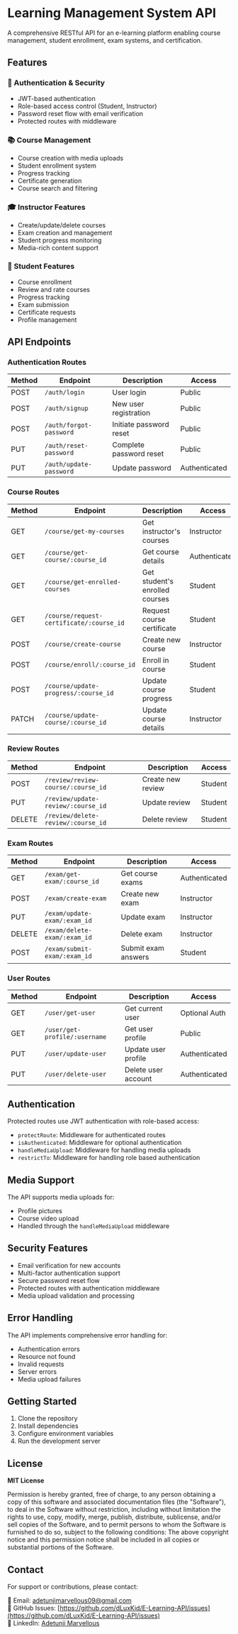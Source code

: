 # Learning Management System API

A comprehensive RESTful API for an e-learning platform enabling course management, student enrollment, exam systems, and certification.

## Features

### 🔐 Authentication & Security
- JWT-based authentication
- Role-based access control (Student, Instructor)
- Password reset flow with email verification
- Protected routes with middleware

### 📚 Course Management
- Course creation with media uploads
- Student enrollment system
- Progress tracking
- Certificate generation
- Course search and filtering

### 🎓 Instructor Features
- Create/update/delete courses
- Exam creation and management
- Student progress monitoring
- Media-rich content support

### 📝 Student Features
- Course enrollment
- Review and rate courses
- Progress tracking
- Exam submission
- Certificate requests
- Profile management

## API Endpoints

### Authentication Routes
| Method | Endpoint                | Description                      | Access       |
|--------|-------------------------|----------------------------------|--------------|
| POST   | `/auth/login`           | User login                       | Public       |
| POST   | `/auth/signup`          | New user registration            | Public       |
| POST   | `/auth/forgot-password` | Initiate password reset          | Public       |
| PUT    | `/auth/reset-password`  | Complete password reset          | Public       |
| PUT    | `/auth/update-password` | Update password                  | Authenticated|

### Course Routes
| Method | Endpoint                                 | Description                      | Access              |
|--------|------------------------------------------|----------------------------------|---------------------|
| GET    | `/course/get-my-courses`                 | Get instructor's courses         | Instructor          |
| GET    | `/course/get-course/:course_id`          | Get course details               | Authenticated       |
| GET    | `/course/get-enrolled-courses`           | Get student's enrolled courses   | Student             |
| GET    | `/course/request-certificate/:course_id` | Request course certificate       | Student             |
| POST   | `/course/create-course`                  | Create new course                | Instructor          |
| POST   | `/course/enroll/:course_id`              | Enroll in course                 | Student             |
| POST   | `/course/update-progress/:course_id`     | Update course progress           | Student             |
| PATCH  | `/course/update-course/:course_id`       | Update course details            | Instructor          |

### Review Routes
| Method | Endpoint                           | Description                | Access          |
|--------|------------------------------------|----------------------------|-----------------|
| POST   | `/review/review-course/:course_id` | Create new review          | Student         |
| PUT    | `/review/update-review/:course_id` | Update review              | Student         |
| DELETE | `/review/delete-review/:course_id` | Delete review              | Student         |

### Exam Routes
| Method | Endpoint                     | Description                | Access              |
|--------|------------------------------|----------------------------|---------------------|
| GET    | `/exam/get-exam/:course_id`  | Get course exams           | Authenticated       |
| POST   | `/exam/create-exam`          | Create new exam            | Instructor          |
| PUT    | `/exam/update-exam/:exam_id` | Update exam                | Instructor          |
| DELETE | `/exam/delete-exam/:exam_id` | Delete exam                | Instructor          |
| POST   | `/exam/submit-exam/:exam_id` | Submit exam answers        | Student             |

### User Routes
| Method | Endpoint                      | Description                | Access            |
|--------|-------------------------------|----------------------------|-------------------|
| GET    | `/user/get-user`              | Get current user           | Optional Auth     |
| GET    | `/user/get-profile/:username` | Get user profile           | Public            |
| PUT    | `/user/update-user`           | Update user profile        | Authenticated     |
| PUT    | `/user/delete-user`           | Delete user account        | Authenticated     |

## Authentication

Protected routes use JWT authentication with role-based access:

- `protectRoute`: Middleware for authenticated routes
- `isAuthenticated`: Middleware for optional authentication
- `handleMediaUpload`: Middleware for handling media uploads
- `restrictTo`: Middleware for handling role based authentication

## Media Support

The API supports media uploads for:

- Profile pictures
- Course video upload
- Handled through the `handleMediaUpload` middleware

## Security Features

- Email verification for new accounts
- Multi-factor authentication support
- Secure password reset flow
- Protected routes with authentication middleware
- Media upload validation and processing

## Error Handling

The API implements comprehensive error handling for:

- Authentication errors
- Resource not found
- Invalid requests
- Server errors
- Media upload failures

## Getting Started

1. Clone the repository
2. Install dependencies
3. Configure environment variables
4. Run the development server

## License

**MIT License**

Permission is hereby granted, free of charge, to any person obtaining a copy of this software and associated documentation files (the "Software"), to deal in the Software without restriction, including without limitation the rights to use, copy, modify, merge, publish, distribute, sublicense, and/or sell copies of the Software, and to permit persons to whom the Software is furnished to do so, subject to the following conditions:
The above copyright notice and this permission notice shall be included in all copies or substantial portions of the Software.

## Contact

For support or contributions, please contact:

📧 Email: [adetunjimarvellous09@gmail.com](mailto:adetunjimarvellous09@gmail.com)  
📝 GitHub Issues: [https://github.com/dLuxKid/E-Learning-API/issues](https://github.com/dLuxKid/E-Learning-API/issues)  
💼 LinkedIn: [Adetunji Marvellous](https://linkedin.com/in/marvellousadetunji)
